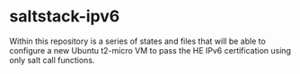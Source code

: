 # saltstack-ipv6
Within this repository is a series of states and files that will be able to configure a new Ubuntu t2-micro VM to pass the HE IPv6 certification using only salt call functions.
